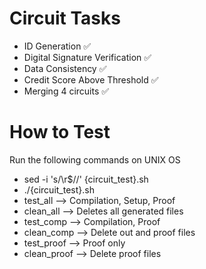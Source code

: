 # Circuit Tasks

- ID Generation ✅
- Digital Signature Verification ✅
- Data Consistency ✅
- Credit Score Above Threshold ✅
- Merging 4 circuits ✅

# How to Test

Run the following commands on UNIX OS
- sed -i 's/\r$//' {circuit_test}.sh
- ./{circuit_test}.sh
- test_all --> Compilation, Setup, Proof
- clean_all --> Deletes all generated files
- test_comp --> Compilation, Proof
- clean_comp --> Delete out and proof files
- test_proof --> Proof only
- clean_proof --> Delete proof files
